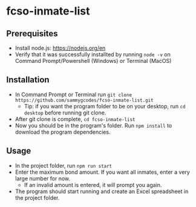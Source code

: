# fcso-inmate-list

## Prerequisites
- Install node.js: https://nodejs.org/en
- Verify that it was successfully installted by running `node -v` on Command Prompt/Powershell (Windows) or Terminal (MacOS)

## Installation
- In Command Prompt or Terminal run `git clone https://github.com/sammygcodes/fcso-inmate-list.git`
  - Tip: if you want the program folder to be on your desktop, run `cd desktop` before running git clone.
- After git clone is complete, `cd fcso-inmate-list`
- Now you should be in the program's folder. Run `npm install` to download the program dependencies.

## Usage
- In the project folder, run `npm run start`
- Enter the maximum bond amount. If you want all inmates, enter a very large number for now.
  - If an invalid amount is entered, it will prompt you again. 
- The program should start running and create an Excel spreadsheet in the project folder.
